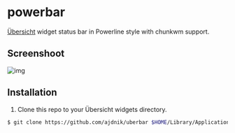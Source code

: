 # powerbar
[Übersicht](https://github.com/felixhageloh/uebersicht) widget status bar in Powerline style with chunkwm support.

## Screenshoot
![img](./screenshot.png)

## Installation

1. Clone this repo to your Übersicht widgets directory.

```bash
$ git clone https://github.com/ajdnik/uberbar $HOME/Library/Application\ Support/Übersicht/widgets
```
